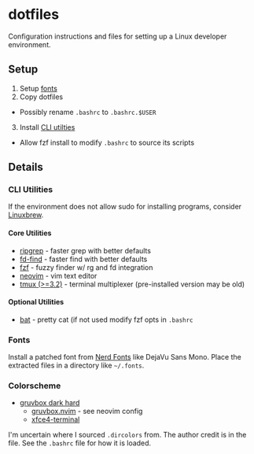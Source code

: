 # dotfiles
Configuration instructions and files for setting up a Linux developer environment.

## Setup

1. Setup [fonts](#fonts)
2. Copy dotfiles
  * Possibly rename `.bashrc` to `.bashrc.$USER`
3. Install [CLI utilties](#cli-utilities)
  * Allow fzf install to modify `.bashrc` to source its scripts

## Details

### CLI Utilities
If the environment does not allow sudo for installing programs, consider [Linuxbrew](https://docs.brew.sh/Homebrew-on-Linux).

#### Core Utilities

* [ripgrep](https://github.com/BurntSushi/ripgrep) - faster grep with better defaults
* [fd-find](https://github.com/sharkdp/fd) - faster find with better defaults
* [fzf](https://github.com/junegunn/fzf) - fuzzy finder w/ rg and fd integration
* [neovim](https://github.com/neovim/neovim) - vim text editor
* [tmux (>=3.2)](https://github.com/tmux/tmux/wiki) - terminal multiplexer (pre-installed version may be old)

#### Optional Utilities

* [bat](https://github.com/sharkdp/bat) - pretty cat (if not used modify fzf opts in `.bashrc`

### Fonts
Install a patched font from [Nerd Fonts](https://www.nerdfonts.com/font-downloads) like DejaVu Sans Mono. Place the extracted files in a directory like `~/.fonts`.

### Colorscheme

* [gruvbox dark hard](https://github.com/morhetz/gruvbox)
  * [gruvbox.nvim](https://github.com/ellisonleao/gruvbox.nvim) - see neovim config
  * [xfce4-terminal](https://github.com/morhetz/gruvbox-contrib/blob/master/xfce4-terminal/gruvbox-dark-hard.theme)

I'm uncertain where I sourced `.dircolors` from. The author credit is in the file. See the `.bashrc` file for how it is loaded.
